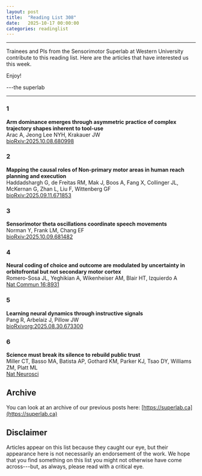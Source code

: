 ```yaml
---
layout: post
title:  "Reading List 308"
date:   2025-10-17 00:00:00
categories: readinglist
---
```


---


Trainees and PIs from the Sensorimotor Superlab at Western University contribute to this reading list. Here are the articles that have interested us this week.  

Enjoy!  

---the superlab

---

### 1
**Arm dominance emerges through asymmetric practice of complex trajectory shapes inherent to tool-use**  
Arac A, Jeong Lee NYH, Krakauer JW  
[bioRxiv:2025.10.08.680998](https://www.biorxiv.org/content/10.1101/2025.10.08.680998v2.abstract)

### 2
**Mapping the causal roles of Non-primary motor areas in human reach planning and execution**  
Haddadshargh G, de Freitas RM, Mak J, Boos A, Fang X, Collinger JL, McKernan G, Zhan L, Liu F, Wittenberg GF  
[bioRxiv:2025.09.11.671853](https://www.biorxiv.org/content/10.1101/2025.09.11.671853v1.abstract)

### 3
**Sensorimotor theta oscillations coordinate speech movements**  
Norman Y, Frank LM, Chang EF  
[bioRxiv:2025.10.09.681482](https://www.biorxiv.org/content/10.1101/2025.10.09.681482v1.abstract)

### 4
**Neural coding of choice and outcome are modulated by uncertainty in orbitofrontal but not secondary motor cortex**  
Romero-Sosa JL, Yeghikian A, Wikenheiser AM, Blair HT, Izquierdo A  
[Nat Commun 16:8931](http://dx.doi.org/10.1038/s41467-025-63866-5)

### 5
**Learning neural dynamics through instructive signals**  
Pang R, Arbelaiz J, Pillow JW  
[bioRxivorg:2025.08.30.673300](https://www.biorxiv.org/content/10.1101/2025.08.30.673300v2.abstract)

### 6
**Science must break its silence to rebuild public trust**  
Miller CT, Basso MA, Batista AP, Gothard KM, Parker KJ, Tsao DY, Williams ZM, Platt ML  
[Nat Neurosci](http://dx.doi.org/10.1038/s41593-025-02092-0)


## Archive
You can look at an archive of our previous posts here: [https://superlab.ca](https://superlab.ca)


## Disclaimer
Articles appear on this list because they caught our eye, but their appearance here is not necessarily an endorsement of the work. We hope that you find something on this list you might not otherwise have come across---but, as always, please read with a critical eye.
